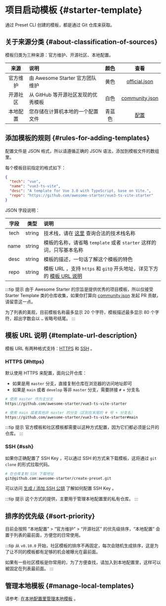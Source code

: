 # 项目启动模板 {#starter-template}

通过 Preset CLI 创建的模板，都是通过 Git 仓库来获取。

## 关于来源分类 {#about-classification-of-sources}

模板归类为三种来源：官方维护、开源社区、本地配置。

|   来源   | 说明                               |  颜色  |                                                  查看                                                   |
| :------: | :--------------------------------- | :----: | :-----------------------------------------------------------------------------------------------------: |
| 官方维护 | 由 Awesome Starter 官方团队维护    |  黄色  |  [official.json](https://github.com/awesome-starter/website/blob/main/docs/public/config/official.json)  |
| 开源社区 | 从 GitHub 等开源社区发现的优秀模板 |  白色  | [community.json](https://github.com/awesome-starter/website/blob/main/docs/public/config/community.json) |
| 本地配置 | 您存储在计算机本地的一个配置文件   | 青蓝色 |                                              [配置](#配置)                                              |

## 添加模板的规则 {#rules-for-adding-templates}

配置文件是 JSON 格式，所以请遵循正确的 JSON 语法，添加到模板文件的数组里。

每个模板目前指定的格式如下：

```json
{
  "tech": "vue",
  "name": "vue3-ts-vite",
  "desc": "A template for Vue 3.0 with TypeScript, base on Vite.",
  "repo": "https://github.com/awesome-starter/vue3-ts-vite-starter"
}
```

JSON 字段说明：

| 字段 |  类型  | 说明                                                                                                                       |
| :--: | :----: | :------------------------------------------------------------------------------------------------------------------------- |
| tech | string | 技术栈，请在 [这里](https://github.com/awesome-starter/website/blob/main/docs/public/config/tech.json) 查询合法的技术栈名称 |
| name | string | 模板的名称，请省略 `template` 或者 `starter` 这样的词，只写基本名称                                                        |
| desc | string | 模板的描述，一句话了解这个模板的特色                                                                                       |
| repo | string | 模板 URL ，支持 `https` 和 `git@` 开头地址，详见下方的 [模板 URL 说明](#模板-url-说明)                                     |

:::tip 提示
由于 Awesome Starter 的宗旨是提供优秀的项目模板，所以仅接受 Starter Template 类的仓库收集，如果你打算向 [community.json](https://github.com/awesome-starter/website/blob/main/docs/public/config/community.json) 发起 PR 贡献，请留意这一点。

为了列表的美观，目前模板名称最多显示 20 个字符，模板描述最多显示 80 个字符，超出字数会以 `…` 省略号结尾。
:::

## 模板 URL 说明 {#template-url-description}

模板 URL 有两种格式支持：[HTTPS](#https) 和 [SSH](#ssh) 。

### HTTPS {#https}

默认使用 HTTPS 来配置，面向公开仓库：

- 如果是用 `master` 分支，直接复制仓库在浏览器的访问地址即可
- 如果是 `main` 或者 `develop` 等非 `master` 分支，需要拼接 `#` + 分支名

```bash
# 使用 master 作为主分支
https://github.com/awesome-starter/vue3-ts-vite-starter

# 使用 main 或者其他非 master 的分支（区别在末尾的 # 号 + 分支名）
https://github.com/awesome-starter/vue3-ts-vite-starter#main
```

:::tip 提示
官方模板和社区模板都需要以这种方式配置，因为它们都必须是公开的仓库。
:::

### SSH {#ssh}

如果你正确配置了 SSH Key ，可以通过 SSH 的方式来下载模板，这将通过 `git clone` 的形式拉取代码。

```bash
# 在仓库复制 SSH 下载地址
git@github.com:awesome-starter/create-preset.git
```

可以访问 [生成 / 添加 SSH 公钥](https://gitee.com/help/articles/4181) 了解如何配置 SSH Key 。

:::tip 提示
这个方式的提供，主要用于管理本地配置里的私有仓库。
:::

## 排序的优先级 {#sort-priority}

目前会按照 “本地配置” > “官方维护” > “开源社区” 的优先级排序，“本地配置” 会置于列表的最前面，方便您的日常使用。

:::tip
从 `v0.10.0` 开始，社区模板的排序不再固定，每次会随机生成排序，这是为了让不同的模板都有足够的机会被曝光在最前面。

如果有一些社区模板是你常用的，为了方便查找，请加入到本地配置里，这样可以被固定在列表最前面。
:::

## 管理本地模板 {#manage-local-templates}

请参考: [在本地配置里管理本地模板](local-configuration.md) 。
